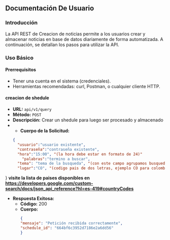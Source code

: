 ## Documentación De Usuario

### Introducción
La API REST de Creacion de noticias permite a los usuarios crear y almacenar noticias en base de datos diariamente de forma automatizada. A continuación, se detallan los pasos para utilizar la API.

### Uso Básico

#### Prerrequisitos
- Tener una cuenta en el sistema (credenciales).
- Herramientas recomendadas: curl, Postman, o cualquier cliente HTTP.



#### creacion de shedule
- **URL:** `api/v1/query`
- **Método:** `POST`
- **Descripción:** Crear un shedule para luego ser procesado y almacenado
- - **Cuerpo de la Solicitud:**
  ```json
  {
	"usuario":"usuario existente",
    "contraseña":"contraseña existente",
    "hora":"15:00", "(la hora debe estar en formato de 24)"
	  "palabras":"termino a buscar",
    "tema": "tema de la busqueda", "(con este campo agrupamos busquedas en relacion con los terminos de busqueda. ejempo: si buscamos casas, departamentos, etc. el tema es bienes raices o viviendas)"
    "lugar":"CO", "(codigo pais de dos letras, ejemplo CO para colombia)"
}
**visite la lista de paises disponibles en https://developers.google.com/custom-search/docs/json_api_reference?hl=es-419#countryCodes** 

- **Respuesta Exitosa:**
  - **Código:** 200
  - **Cuerpo:**
    ```json
    {
    "mensaje": "Petición recibida correctamente",
    "schedule_id": "664bf6c3952d7186e2a6dd56"
    }
    ```